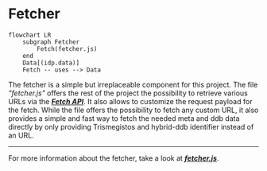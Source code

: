 # Fetcher

```mermaid
flowchart LR
    subgraph Fetcher
        Fetch(fetcher.js)
    end
    Data[(idp.data)]
    Fetch -- uses --> Data
```

The fetcher is a simple but irreplaceable component for this project. The file *"fetcher.js"* offers the rest of the project the possibility to retrieve various URLs via the ***[Fetch API](https://developer.mozilla.org/en-US/docs/Web/API/Fetch_API)***. It also allows to customize the request payload for the fetch. While the file offers the possibility to fetch any custom URL, it also provides a simple and fast way to fetch the needed meta and ddb data directly by only providing Trismegistos and hybrid-ddb identifier instead of an URL.

---

For more information about the fetcher, take a look at ***[fetcher.js](../jsDoc/fetcher.md)***.